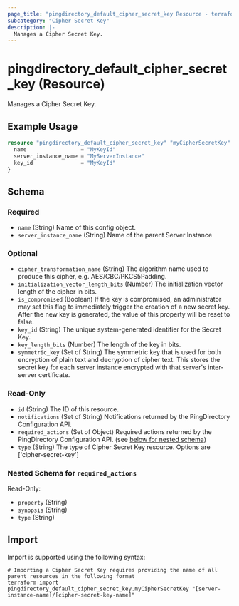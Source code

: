 ```yaml
---
page_title: "pingdirectory_default_cipher_secret_key Resource - terraform-provider-pingdirectory"
subcategory: "Cipher Secret Key"
description: |-
  Manages a Cipher Secret Key.
---
```


# pingdirectory_default_cipher_secret_key (Resource)

Manages a Cipher Secret Key.

## Example Usage

```terraform
resource "pingdirectory_default_cipher_secret_key" "myCipherSecretKey" {
  name                 = "MyKeyId"
  server_instance_name = "MyServerInstance"
  key_id               = "MyKeyId"
}
```

<!-- schema generated by tfplugindocs -->
## Schema

### Required

- `name` (String) Name of this config object.
- `server_instance_name` (String) Name of the parent Server Instance

### Optional

- `cipher_transformation_name` (String) The algorithm name used to produce this cipher, e.g. AES/CBC/PKCS5Padding.
- `initialization_vector_length_bits` (Number) The initialization vector length of the cipher in bits.
- `is_compromised` (Boolean) If the key is compromised, an administrator may set this flag to immediately trigger the creation of a new secret key. After the new key is generated, the value of this property will be reset to false.
- `key_id` (String) The unique system-generated identifier for the Secret Key.
- `key_length_bits` (Number) The length of the key in bits.
- `symmetric_key` (Set of String) The symmetric key that is used for both encryption of plain text and decryption of cipher text. This stores the secret key for each server instance encrypted with that server's inter-server certificate.

### Read-Only

- `id` (String) The ID of this resource.
- `notifications` (Set of String) Notifications returned by the PingDirectory Configuration API.
- `required_actions` (Set of Object) Required actions returned by the PingDirectory Configuration API. (see [below for nested schema](#nestedatt--required_actions))
- `type` (String) The type of Cipher Secret Key resource. Options are ['cipher-secret-key']

<a id="nestedatt--required_actions"></a>
### Nested Schema for `required_actions`

Read-Only:

- `property` (String)
- `synopsis` (String)
- `type` (String)

## Import

Import is supported using the following syntax:

```shell
# Importing a Cipher Secret Key requires providing the name of all parent resources in the following format
terraform import pingdirectory_default_cipher_secret_key.myCipherSecretKey "[server-instance-name]/[cipher-secret-key-name]"
```

